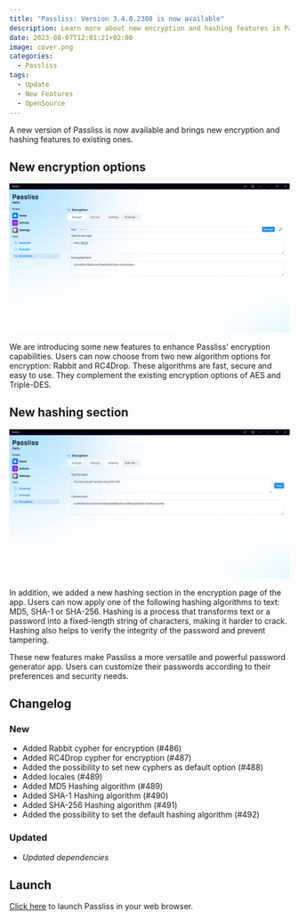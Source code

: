 ```yaml
---
title: "Passliss: Version 3.4.0.2308 is now available"
description: Learn more about new encryption and hashing features in Passliss.
date: 2023-08-07T12:01:21+02:00
image: cover.png
categories:
  - Passliss
tags:
  - Update
  - New Features
  - OpenSource
---
```


A new version of Passliss is now available and brings new encryption and hashing features to existing ones.

## New encryption options

![The new algorithm options of the Encryption page.](1.png)

We are introducing some new features to enhance Passliss' encryption capabilities. Users can now choose from two new algorithm options for encryption: Rabbit and RC4Drop. These algorithms are fast, secure and easy to use. They complement the existing encryption options of AES and Triple-DES.

## New hashing section
![The new hashing section of the encryption page.](2.png)

In addition, we added a new hashing section in the encryption page of the app. Users can now apply one of the following hashing algorithms to text: MD5, SHA-1 or SHA-256. Hashing is a process that transforms text or a password into a fixed-length string of characters, making it harder to crack. Hashing also helps to verify the integrity of the password and prevent tampering.

These new features make Passliss a more versatile and powerful password generator app. Users can customize their passwords according to their preferences and security needs.

## Changelog
### New
- Added Rabbit cypher for encryption (#486)
- Added RC4Drop cypher for encryption (#487)
- Added the possibility to set new cyphers as default option (#488)
- Added locales (#489)
- Added MD5 Hashing algorithm (#489)
- Added SHA-1 Hashing algorithm (#490)
- Added SHA-256 Hashing algorithm (#491)
- Added the possibility to set the default hashing algorithm (#492)

### Updated
- _Updated dependencies_


## Launch

[Click here](https://passliss.leocorporation.dev/) to launch Passliss in your web browser.
